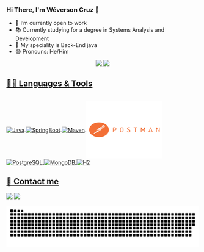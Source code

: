 ### Hi There, I'm Wéverson Cruz 👋

- 🔭 I’m currently open to work
- 📚 Currently studying for a degree in Systems Analysis and Development
- 🧐 My speciality is Back-End java
- 😄 Pronouns: He/Him


<div align="center">
  <a href="https://github.com/wcruzx">
  <img height="180em" src="https://github-readme-stats.vercel.app/api?username=wcruzx&show_icons=true&theme=monokai&include_all_commits=true&count_private=true"/>
  <img height="180em" src="https://github-readme-stats.vercel.app/api/top-langs/?username=wcruzx&layout=compact&langs_count=7&theme=monokai"/>
</div>

 ## 👩‍💻 Languages & Tools  
<div style="display: inline_block"><br>
  <img align="center" alt="Java" height="80" width="80" src="https://cdn.jsdelivr.net/gh/devicons/devicon/icons/java/java-original-wordmark.svg">
  <img align="center" alt="SpringBoot" height="50" width="100" src="https://user-images.githubusercontent.com/33158051/103466606-760a4000-4d14-11eb-9941-2f3d00371471.png">
  <img align="center" alt="Maven" height="50" width="150" src="https://camo.githubusercontent.com/0fbf18cdf622e4760a22d7636148384329dda0609de66598724a9e056794f760/68747470733a2f2f6d6176656e2e6170616368652e6f72672f696d616765732f6d6176656e2d6c6f676f2d77686974652d6f6e2d626c61636b2e737667">
  <img align="center" alt="Postman" height="150" width="200" src="https://raw.githubusercontent.com/Snailedlt/devicon/38fad8eda5e9e5870afe5340346b20fb1d86ef7f/icons/postman/postman-plain-wordmark.svg">
  <img align="center" alt="PostgreSQL" height="80" width="120" src="https://cdn.jsdelivr.net/gh/devicons/devicon/icons/postgresql/postgresql-plain-wordmark.svg">
  <img align="center" alt="MongoDB" height="80" width="120"
  src="https://cdn.jsdelivr.net/gh/devicons/devicon/icons/mongodb/mongodb-plain-wordmark.svg" />
  <img align="center" alt="H2" height="80" width="120"
  src="http://www.h2database.com/html/images/h2-logo-2.png" />
  
 
<div> 
  
## 📱 Contact me
 
  <a href = "mailto:weversoncruzz@gmail.com"><img src="https://img.shields.io/badge/-Gmail-%23333?style=for-the-badge&logo=gmail&logoColor=white" target="_blank"></a>
  <a href="https://www.linkedin.com/in/weversoncruz/" target="_blank"><img src="https://img.shields.io/badge/-LinkedIn-%230077B5?style=for-the-badge&logo=linkedin&logoColor=white" target="_blank"></a> 
 
  ![Snake animation](https://github.com/wcruzx/wcruzx/blob/output/github-contribution-grid-snake.svg)
 
</div>
